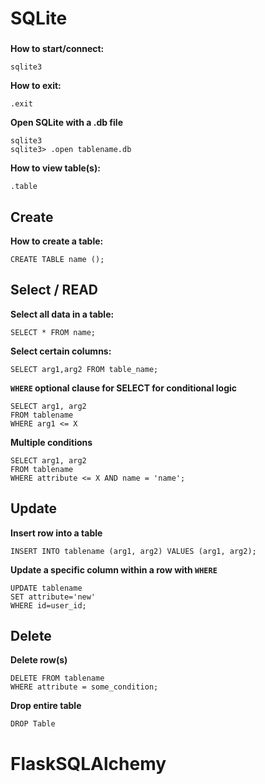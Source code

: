 # SQLite

### 

**How to start/connect:**

```
sqlite3
```



**How to exit:**

```
.exit
```



**Open SQLite with a .db file**

```
sqlite3
sqlite3> .open tablename.db
```



**How to view table(s):**

```
.table
```





## Create

**How to create a table:**

```
CREATE TABLE name ();
```





## Select / READ

**Select all data in a table:**

```
SELECT * FROM name;
```



**Select certain columns:**

```
SELECT arg1,arg2 FROM table_name;
```



**<code>WHERE</code> optional clause for SELECT for conditional logic**

```
SELECT arg1, arg2
FROM tablename
WHERE arg1 <= X 
```



**Multiple conditions**

```
SELECT arg1, arg2
FROM tablename
WHERE attribute <= X AND name = 'name';
```





## Update



**Insert row into a table**

```
INSERT INTO tablename (arg1, arg2) VALUES (arg1, arg2);
```





**Update a specific column within a row with <code>WHERE</code>**

```
UPDATE tablename
SET attribute='new'
WHERE id=user_id;
```





## Delete

**Delete row(s)**

```
DELETE FROM tablename
WHERE attribute = some_condition;
```



**Drop entire table**

```
DROP Table
```





# FlaskSQLAlchemy





